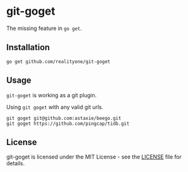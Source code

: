 # git-goget
The missing feature in `go get`.

## Installation

```shell
go get github.com/realityone/git-goget
```

## Usage

`git-goget` is working as a git plugin.

Using `git goget` with any valid git urls.

```shell
git goget git@github.com:astaxie/beego.git
git goget https://github.com/pingcap/tidb.git
```

## License

git-goget is licensed under the MIT License - see the 
[LICENSE](https://github.com/realityone/git-goget/blob/master/LICENSE) file for details.
